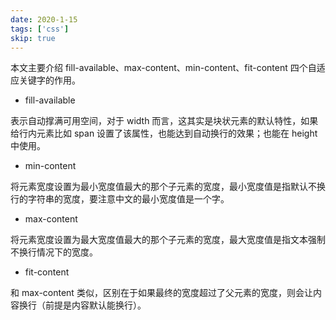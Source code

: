 ```yaml
---
date: 2020-1-15
tags: ['css']
skip: true
---
```


本文主要介绍 fill-available、max-content、min-content、fit-content 四个自适应关键字的作用。

- fill-available

表示自动撑满可用空间，对于 width 而言，这其实是块状元素的默认特性，如果给行内元素比如 span 设置了该属性，也能达到自动换行的效果；也能在 height 中使用。

- min-content

将元素宽度设置为最小宽度值最大的那个子元素的宽度，最小宽度值是指默认不换行的字符串的宽度，要注意中文的最小宽度值是一个字。

- max-content

将元素宽度设置为最大宽度值最大的那个子元素的宽度，最大宽度值是指文本强制不换行情况下的宽度。

- fit-content

和 max-content 类似，区别在于如果最终的宽度超过了父元素的宽度，则会让内容换行（前提是内容默认能换行）。
